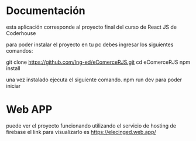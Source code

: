 # Documentación
esta aplicación corresponde al proyecto final del curso de React JS de Coderhouse

para poder instalar el proyecto en tu pc debes ingresar los siguientes comandos:

git clone https://github.com/Ing-ed/eComerceRJS.git
cd eComerceRJS
npm install

una vez instalado ejecuta el siguiente comando.
npm run dev
para poder iniciar

# Web APP
puede ver el proyecto funcionando utilizando el servicio de hosting de firebase
el link para visualizarlo es https://elecinged.web.app/
